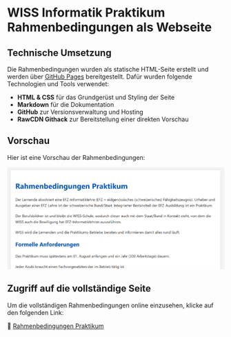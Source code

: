 # WISS Informatik Praktikum Rahmenbedingungen als Webseite

## Technische Umsetzung

Die Rahmenbedingungen wurden als statische HTML-Seite erstellt und werden über [GitHub Pages](https://pages.github.com/) bereitgestellt. Dafür wurden folgende Technologien und Tools verwendet:

- **HTML & CSS** für das Grundgerüst und Styling der Seite
- **Markdown** für die Dokumentation
- **GitHub** zur Versionsverwaltung und Hosting
- **RawCDN Githack** zur Bereitstellung einer direkten Vorschau

## Vorschau

Hier ist eine Vorschau der Rahmenbedingungen:

![Rahmenbedingungen Praktikum](pictures-for-readme/titel.png)

## Zugriff auf die vollständige Seite

Um die vollständigen Rahmenbedingungen online einzusehen, klicke auf den folgenden Link:

🔗 [Rahmenbedingungen Praktikum](https://rawcdn.githack.com/KLubina/WISS-informatik-praktikum-rahmenbedingungen/35a78f6cff0643cee50029dc419e8efc29f3cda5/Rahmenbedingungen_Praktikum.html)
